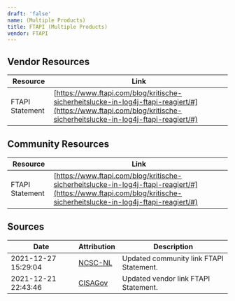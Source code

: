 ```yaml
---
draft: 'false'
name: (Multiple Products)
title: FTAPI (Multiple Products)
vendor: FTAPI
---
```


## Vendor Resources
| Resource | Link |
| --- | --- |
| FTAPI Statement | [https://www.ftapi.com/blog/kritische-sicherheitslucke-in-log4j-ftapi-reagiert/#](https://www.ftapi.com/blog/kritische-sicherheitslucke-in-log4j-ftapi-reagiert/#) |

## Community Resources
| Resource | Link |
| --- | --- |
| FTAPI Statement | [https://www.ftapi.com/blog/kritische-sicherheitslucke-in-log4j-ftapi-reagiert/#](https://www.ftapi.com/blog/kritische-sicherheitslucke-in-log4j-ftapi-reagiert/#) |


## Sources
| Date | Attribution | Description |
| --- | --- | --- |
| 2021-12-27 15:29:04 | [NCSC-NL](https://github.com/NCSC-NL/log4shell/blob/main/software/README.md) | Updated community link FTAPI Statement.  |
| 2021-12-21 22:43:46 | [CISAGov](https://raw.githubusercontent.com/cisagov/log4j-affected-db/develop/README.md) | Updated vendor link FTAPI Statement.  |

